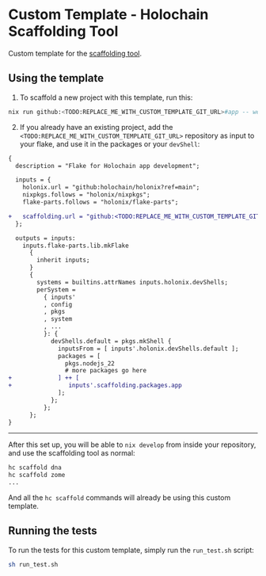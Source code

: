# Custom Template - Holochain Scaffolding Tool

Custom template for the [scaffolding tool](https://github.com/holochain/scaffolding).

## Using the template

1. To scaffold a new project with this template, run this:

```bash
nix run github:<TODO:REPLACE_ME_WITH_CUSTOM_TEMPLATE_GIT_URL>#app -- web-app
```

2. If you already have an existing project, add the `<TODO:REPLACE_ME_WITH_CUSTOM_TEMPLATE_GIT_URL>` repository as input to your flake, and use it in the packages or your `devShell`:

```diff
{
  description = "Flake for Holochain app development";

  inputs = {
    holonix.url = "github:holochain/holonix?ref=main";
    nixpkgs.follows = "holonix/nixpkgs";
    flake-parts.follows = "holonix/flake-parts";

+   scaffolding.url = "github:<TODO:REPLACE_ME_WITH_CUSTOM_TEMPLATE_GIT_URL>";
  };

  outputs = inputs:
    inputs.flake-parts.lib.mkFlake
      {
        inherit inputs;
      }
      {
        systems = builtins.attrNames inputs.holonix.devShells;
        perSystem =
          { inputs'
          , config
          , pkgs
          , system
          , ...
          }: {
            devShells.default = pkgs.mkShell {
              inputsFrom = [ inputs'.holonix.devShells.default ];
              packages = [
                pkgs.nodejs_22
                # more packages go here
+             ] ++ [
+                inputs'.scaffolding.packages.app
              ];
            };
          };
      };
}
```

---

After this set up, you will be able to `nix develop` from inside your repository, and use the scaffolding tool as normal:

```bash
hc scaffold dna
hc scaffold zome
...
```

And all the `hc scaffold` commands will already be using this custom template.

## Running the tests

To run the tests for this custom template, simply run the `run_test.sh` script:

```bash
sh run_test.sh
```
